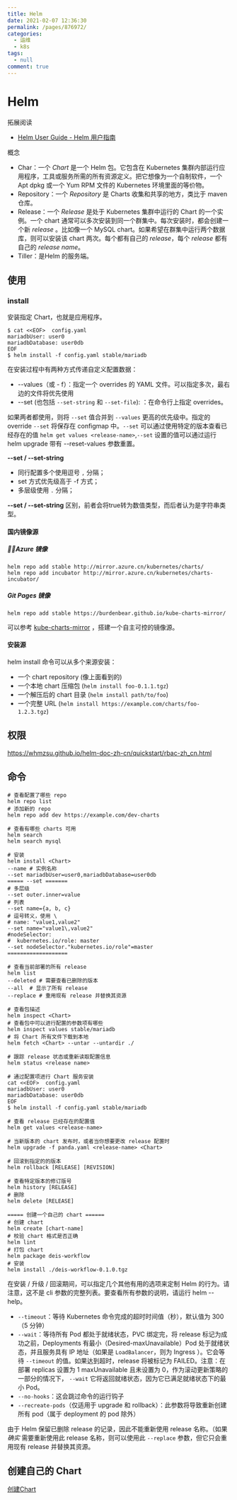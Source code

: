 ```yaml
---
title: Helm
date: 2021-02-07 12:36:30
permalink: /pages/876972/
categories: 
  - 运维
  - k8s
tags: 
  - null
comment: true
---
```

# Helm

拓展阅读

- [Helm User Guide - Helm 用户指南](https://whmzsu.github.io/helm-doc-zh-cn/)

概念

- Char：一个 *Chart* 是一个 Helm 包。它包含在 Kubernetes 集群内部运行应用程序，工具或服务所需的所有资源定义。把它想像为一个自制软件，一个 Apt dpkg 或一个 Yum RPM 文件的 Kubernetes 环境里面的等价物。
- Repository：一个 *Repository* 是 Charts 收集和共享的地方，类比于 maven 仓库。
- Release：一个 *Release* 是处于 Kubernetes 集群中运行的 Chart 的一个实例。一个 chart 通常可以多次安装到同一个群集中。每次安装时，都会创建一个新 *release* 。比如像一个 MySQL chart。如果希望在群集中运行两个数据库，则可以安装该 chart 两次。每个都有自己的 *release*，每个 *release* 都有自己的 *release name*。
- Tiller：是Helm 的服务端。

## 使用

### install

安装指定 Chart，也就是应用程序。

```shell
$ cat <<EOF>  config.yaml
mariadbUser: user0
mariadbDatabase: user0db
EOF
$ helm install -f config.yaml stable/mariadb
```

在安装过程中有两种方式传递自定义配置数据：

- --values（或 - f）：指定一个 overrides 的 YAML 文件。可以指定多次，最右边的文件将优先使用
- --set (也包括 `--set-string` 和 `--set-file`): ：在命令行上指定 overrides。

如果两者都使用，则将 `--set` 值合并到 `--values` 更高的优先级中。指定的 override `--set` 将保存在 configmap 中。`--set` 可以通过使用特定的版本查看已经存在的值 `helm get values <release-name>`,`--set` 设置的值可以通过运行 helm upgrade 带有 --reset-values 参数重置。

**--set /  --set-string**

- 同行配置多个使用逗号 `,` 分隔；
- set 方式优先级高于 -f 方式；
- 多层级使用 `.` 分隔；

**--set /  --set-string** 区别，前者会将true转为数值类型，而后者认为是字符串类型。

#### 国内镜像源

##### 👍🏻Azure 镜像

```
helm repo add stable http://mirror.azure.cn/kubernetes/charts/
helm repo add incubator http://mirror.azure.cn/kubernetes/charts-incubator/
```

##### Git Pages 镜像

```
helm repo add stable https://burdenbear.github.io/kube-charts-mirror/
```

可以参考 [kube-charts-mirror](https://github.com/BurdenBear/kube-charts-mirror) ，搭建一个自主可控的镜像源。

#### 安装源

helm install 命令可以从多个来源安装：

- 一个 chart repository (像上面看到的)
- 一个本地 chart 压缩包 (`helm install foo-0.1.1.tgz`)
- 一个解压后的 chart 目录 (`helm install path/to/foo`)
- 一个完整 URL (`helm install https://example.com/charts/foo-1.2.3.tgz`)

## 权限

https://whmzsu.github.io/helm-doc-zh-cn/quickstart/rbac-zh_cn.html

## 命令

```shell
# 查看配置了哪些 repo
helm repo list
# 添加新的 repo
helm repo add dev https://example.com/dev-charts

# 查看有哪些 charts 可用
helm search
helm search mysql

# 安装
helm install <Chart>
--name # 实例名称
--set mariadbUser=user0,mariadbDatabase=user0db
===== --set =======
# 多层级
--set outer.inner=value
# 列表
--set name={a, b, c}
# 逗号转义，使用 \
# name: "value1,value2"
--set name="value1\,value2"
#nodeSelector:
#  kubernetes.io/role: master
--set nodeSelector."kubernetes.io/role"=master
===================

# 查看当前部署的所有 release
helm list
--deleted # 需要查看已删除的版本
--all  # 显示了所有 release
--replace # 重用现有 release 并替换其资源

# 查看包描述
helm inspect <Chart>
# 查看包中可以进行配置的参数项有哪些
helm inspect values stable/mariadb
# 将 Chart 所有文件下载到本地
helm fetch <Chart> --untar --untardir ./

# 跟踪 release 状态或重新读取配置信息
helm status <release name>

# 通过配置项进行 Chart 服务安装	
cat <<EOF>  config.yaml
mariadbUser: user0
mariadbDatabase: user0db
EOF
$ helm install -f config.yaml stable/mariadb

# 查看 release 已经存在的配置值
helm get values <release-name>

# 当新版本的 chart 发布时，或者当你想要更改 release 配置时
helm upgrade -f panda.yaml <release-name> <Chart>

# 回滚到指定的的版本
helm rollback [RELEASE] [REVISION]

# 查看特定版本的修订版号
helm history [RELEASE]
# 删除 
helm delete [RELEASE]

===== 创建一个自己的 chart ======
# 创建 chart
helm create [chart-name]
# 校验 chart 格式是否正确
helm lint
# 打包 chart
helm package deis-workflow
# 安装
helm install ./deis-workflow-0.1.0.tgz
```

在安装 / 升级 / 回滚期间，可以指定几个其他有用的选项来定制 Helm 的行为。请注意，这不是 cli 参数的完整列表。要查看所有参数的说明，请运行 helm --help。

- `--timeout`：等待 Kubernetes 命令完成的超时时间值（秒），默认值为 300（5 分钟）
- `--wait`：等待所有 Pod 都处于就绪状态，PVC 绑定完，将 release 标记为成功之前，Deployments 有最小（Desired-maxUnavailable）Pod 处于就绪状态，并且服务具有 IP 地址（如果是 `LoadBalancer`，则为 Ingress ）。它会等待 `--timeout` 的值。如果达到超时，release 将被标记为 FAILED。注意：在部署 replicas 设置为 1 maxUnavailable 且未设置为 0，作为滚动更新策略的一部分的情况下， `--wait` 它将返回就绪状态，因为它已满足就绪状态下的最小 Pod。
- `--no-hooks`：这会跳过命令的运行钩子
- `--recreate-pods`（仅适用于 upgrade 和 rollback）：此参数将导致重新创建所有 pod（属于 deployment 的 pod 除外）

由于 Helm 保留已删除 release 的记录，因此不能重新使用 release 名称。（如果 *确实* 需要重新使用此 release 名称，则可以使用此 `--replace` 参数，但它只会重用现有 release 并替换其资源。

## 创建自己的 Chart

[创建Chart](https://whmzsu.github.io/helm-doc-zh-cn/chart/charts-zh_cn.html)

